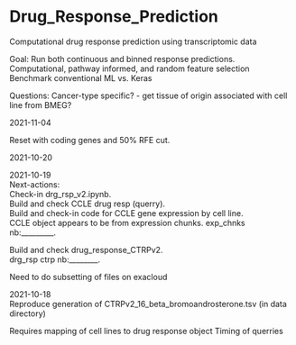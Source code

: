 # Drug_Response_Prediction
Computational drug response prediction using transcriptomic data

Goal:
Run both continuous and binned response predictions.  
Computational, pathway informed, and random feature selection
Benchmark conventional ML vs. Keras

Questions:
Cancer-type specific? - get tissue of origin associated with cell line from BMEG?

2021-11-04

Reset with coding genes and 50% RFE cut.  

2021-10-20  


2021-10-19  
Next-actions:  
  Check-in drg_rsp_v2.ipynb.     
  Build and check CCLE drug resp (querry).   
  Build and check-in code for CCLE gene expression by cell line.   
CCLE object appears to be from expression chunks. 
  exp_chnks nb:_________.  
  
  Build and check drug_response_CTRPv2.   
  drg_rsp ctrp nb:________.  
  
Need to do subsetting of files on exacloud

2021-10-18  
Reproduce generation of CTRPv2_16_beta_bromoandrosterone.tsv
  (in data directory)
  
Requires mapping of cell lines to drug response object
Timing of querries 

